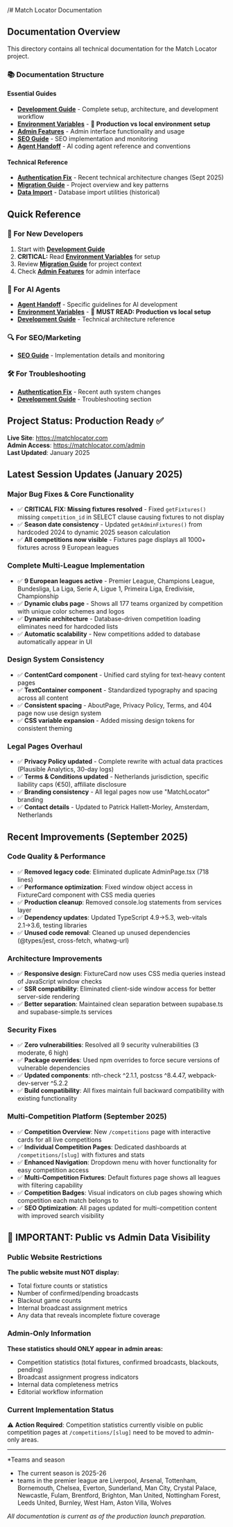 /# Match Locator Documentation

## Documentation Overview

This directory contains all technical documentation for the Match Locator project.

### 📚 Documentation Structure

#### **Essential Guides**
- **[Development Guide](development.md)** - Complete setup, architecture, and development workflow
- **[Environment Variables](ENVIRONMENT_VARIABLES.md)** - 🚨 **Production vs local environment setup**
- **[Admin Features](admin-features.md)** - Admin interface functionality and usage
- **[SEO Guide](seo.md)** - SEO implementation and monitoring
- **[Agent Handoff](agents.md)** - AI coding agent reference and conventions

#### **Technical Reference**
- **[Authentication Fix](authentication-fix.md)** - Recent technical architecture changes (Sept 2025)
- **[Migration Guide](migration.md)** - Project overview and key patterns
- **[Data Import](importing-data.md)** - Database import utilities (historical)

## Quick Reference

### 🚀 For New Developers
1. Start with **[Development Guide](development.md)**
2. **CRITICAL:** Read **[Environment Variables](ENVIRONMENT_VARIABLES.md)** for setup
3. Review **[Migration Guide](migration.md)** for project context
4. Check **[Admin Features](admin-features.md)** for admin interface

### 🔧 For AI Agents
- **[Agent Handoff](agents.md)** - Specific guidelines for AI development
- **[Environment Variables](ENVIRONMENT_VARIABLES.md)** - 🚨 **MUST READ: Production vs local setup**
- **[Development Guide](development.md)** - Technical architecture reference

### 🔍 For SEO/Marketing
- **[SEO Guide](seo.md)** - Implementation details and monitoring

### 🛠️ For Troubleshooting
- **[Authentication Fix](authentication-fix.md)** - Recent auth system changes
- **[Development Guide](development.md)** - Troubleshooting section

## Project Status: Production Ready ✅

**Live Site**: https://matchlocator.com  
**Admin Access**: https://matchlocator.com/admin  
**Last Updated**: January 2025

## Latest Session Updates (January 2025)

### Major Bug Fixes & Core Functionality
- ✅ **CRITICAL FIX: Missing fixtures resolved** - Fixed `getFixtures()` missing `competition_id` in SELECT clause causing fixtures to not display
- ✅ **Season date consistency** - Updated `getAdminFixtures()` from hardcoded 2024 to dynamic 2025 season calculation
- ✅ **All competitions now visible** - Fixtures page displays all 1000+ fixtures across 9 European leagues

### Complete Multi-League Implementation
- ✅ **9 European leagues active** - Premier League, Champions League, Bundesliga, La Liga, Serie A, Ligue 1, Primeira Liga, Eredivisie, Championship
- ✅ **Dynamic clubs page** - Shows all 177 teams organized by competition with unique color schemes and logos
- ✅ **Dynamic architecture** - Database-driven competition loading eliminates need for hardcoded lists
- ✅ **Automatic scalability** - New competitions added to database automatically appear in UI

### Design System Consistency
- ✅ **ContentCard component** - Unified card styling for text-heavy content pages
- ✅ **TextContainer component** - Standardized typography and spacing across all content
- ✅ **Consistent spacing** - AboutPage, Privacy Policy, Terms, and 404 page now use design system
- ✅ **CSS variable expansion** - Added missing design tokens for consistent theming

### Legal Pages Overhaul
- ✅ **Privacy Policy updated** - Complete rewrite with actual data practices (Plausible Analytics, 30-day logs)
- ✅ **Terms & Conditions updated** - Netherlands jurisdiction, specific liability caps (€50), affiliate disclosure
- ✅ **Branding consistency** - All legal pages now use "MatchLocator" branding
- ✅ **Contact details** - Updated to Patrick Hallett-Morley, Amsterdam, Netherlands

## Recent Improvements (September 2025)

### Code Quality & Performance
- ✅ **Removed legacy code**: Eliminated duplicate AdminPage.tsx (718 lines)
- ✅ **Performance optimization**: Fixed window object access in FixtureCard component with CSS media queries
- ✅ **Production cleanup**: Removed console.log statements from services layer
- ✅ **Dependency updates**: Updated TypeScript 4.9→5.3, web-vitals 2.1→3.6, testing libraries
- ✅ **Unused code removal**: Cleaned up unused dependencies (@types/jest, cross-fetch, whatwg-url)

### Architecture Improvements
- ✅ **Responsive design**: FixtureCard now uses CSS media queries instead of JavaScript window checks
- ✅ **SSR compatibility**: Eliminated client-side window access for better server-side rendering
- ✅ **Better separation**: Maintained clean separation between supabase.ts and supabase-simple.ts services

### Security Fixes
- ✅ **Zero vulnerabilities**: Resolved all 9 security vulnerabilities (3 moderate, 6 high)
- ✅ **Package overrides**: Used npm overrides to force secure versions of vulnerable dependencies
- ✅ **Updated components**: nth-check ^2.1.1, postcss ^8.4.47, webpack-dev-server ^5.2.2
- ✅ **Build compatibility**: All fixes maintain full backward compatibility with existing functionality

### Multi-Competition Platform (September 2025)
- ✅ **Competition Overview**: New `/competitions` page with interactive cards for all live competitions
- ✅ **Individual Competition Pages**: Dedicated dashboards at `/competitions/[slug]` with fixtures and stats
- ✅ **Enhanced Navigation**: Dropdown menu with hover functionality for easy competition access
- ✅ **Multi-Competition Fixtures**: Default fixtures page shows all leagues with filtering capability
- ✅ **Competition Badges**: Visual indicators on club pages showing which competition each match belongs to
- ✅ **SEO Optimization**: All pages updated for multi-competition content with improved search visibility

## 🚨 IMPORTANT: Public vs Admin Data Visibility

### Public Website Restrictions
**The public website must NOT display:**
- Total fixture counts or statistics
- Number of confirmed/pending broadcasts
- Blackout game counts
- Internal broadcast assignment metrics
- Any data that reveals incomplete fixture coverage

### Admin-Only Information
**These statistics should ONLY appear in admin areas:**
- Competition statistics (total fixtures, confirmed broadcasts, blackouts, pending)
- Broadcast assignment progress indicators
- Internal data completeness metrics
- Editorial workflow information

### Current Implementation Status
⚠️ **Action Required**: Competition statistics currently visible on public competition pages at `/competitions/[slug]` need to be moved to admin-only areas.

---
*Teams and season
* The current season is 2025-26
* teams in the premier league are Liverpool, Arsenal, Tottenham, Bornemouth, Chelsea, Everton, Sunderland, Man City, Crystal Palace, Newcastle, Fulam, Brentford, Brighton, Man United, Nottingham Forest, Leeds United, Burnley, West Ham, Aston Villa, Wolves


*All documentation is current as of the production launch preparation.*